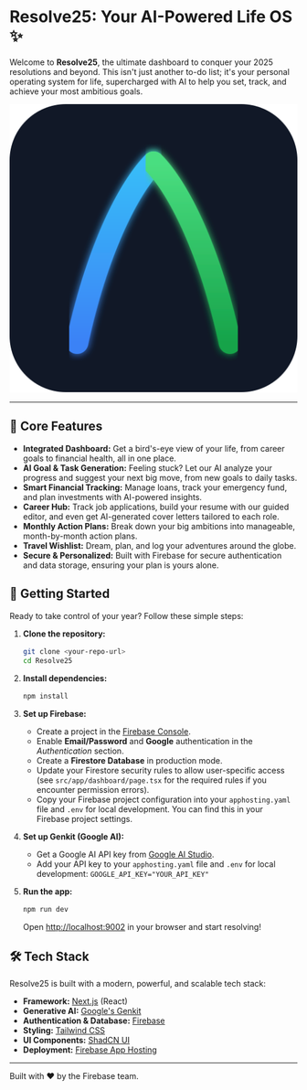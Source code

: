 # Resolve25: Your AI-Powered Life OS ✨

Welcome to **Resolve25**, the ultimate dashboard to conquer your 2025 resolutions and beyond. This isn't just another to-do list; it's your personal operating system for life, supercharged with AI to help you set, track, and achieve your most ambitious goals.

![Resolve25 Logo](./public/icon.svg)

---

## 🎯 Core Features

*   **Integrated Dashboard:** Get a bird's-eye view of your life, from career goals to financial health, all in one place.
*   **AI Goal & Task Generation:** Feeling stuck? Let our AI analyze your progress and suggest your next big move, from new goals to daily tasks.
*   **Smart Financial Tracking:** Manage loans, track your emergency fund, and plan investments with AI-powered insights.
*   **Career Hub:** Track job applications, build your resume with our guided editor, and even get AI-generated cover letters tailored to each role.
*   **Monthly Action Plans:** Break down your big ambitions into manageable, month-by-month action plans.
*   **Travel Wishlist:** Dream, plan, and log your adventures around the globe.
*   **Secure & Personalized:** Built with Firebase for secure authentication and data storage, ensuring your plan is yours alone.

## 🚀 Getting Started

Ready to take control of your year? Follow these simple steps:

1.  **Clone the repository:**
    ```bash
    git clone <your-repo-url>
    cd Resolve25
    ```

2.  **Install dependencies:**
    ```bash
    npm install
    ```

3.  **Set up Firebase:**
    *   Create a project in the [Firebase Console](https://console.firebase.google.com/).
    *   Enable **Email/Password** and **Google** authentication in the *Authentication* section.
    *   Create a **Firestore Database** in production mode.
    *   Update your Firestore security rules to allow user-specific access (see `src/app/dashboard/page.tsx` for the required rules if you encounter permission errors).
    *   Copy your Firebase project configuration into your `apphosting.yaml` file and `.env` for local development. You can find this in your Firebase project settings.

4.  **Set up Genkit (Google AI):**
    *   Get a Google AI API key from [Google AI Studio](https://aistudio.google.com/app/apikey).
    *   Add your API key to your `apphosting.yaml` file and `.env` for local development: `GOOGLE_API_KEY="YOUR_API_KEY"`

5.  **Run the app:**
    ```bash
    npm run dev
    ```

    Open [http://localhost:9002](http://localhost:9002) in your browser and start resolving!

## 🛠️ Tech Stack

Resolve25 is built with a modern, powerful, and scalable tech stack:

*   **Framework:** [Next.js](https://nextjs.org/) (React)
*   **Generative AI:** [Google's Genkit](https://firebase.google.com/docs/genkit)
*   **Authentication & Database:** [Firebase](https://firebase.google.com/)
*   **Styling:** [Tailwind CSS](https://tailwindcss.com/)
*   **UI Components:** [ShadCN UI](https://ui.shadcn.com/)
*   **Deployment:** [Firebase App Hosting](https://firebase.google.com/docs/app-hosting)

---

Built with ❤️ by the Firebase team.
